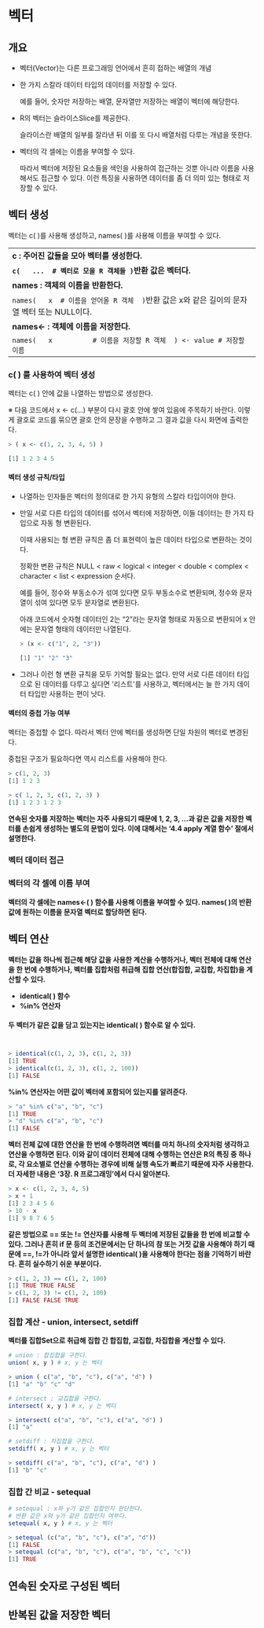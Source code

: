 # 벡터



## 개요

- 벡터(Vector)는 다른 프로그래밍 언어에서 흔히 접하는 배열의 개념

- 한 가지 스칼라 데이터 타입의 데이터를 저장할 수 있다.

  예를 들어, 숫자만 저장하는 배열, 문자열만 저장하는 배열이 벡터에 해당한다.

- R의 벡터는 슬라이스Slice를 제공한다.

  슬라이스란 배열의 일부를 잘라낸 뒤 이를 또 다시 배열처럼 다루는 개념을 뜻한다.

- 벡터의 각 셀에는 이름을 부여할 수 있다.

  따라서 벡터에 저장된 요소들을 색인을 사용하여 접근하는 것뿐 아니라 이름을 사용해서도 접근할 수 있다. 이런 특징을 사용하면 데이터를 좀 더 의미 있는 형태로 저장할 수 있다.



## 벡터 생성

벡터는 c( )를 사용해 생성하고, names( )를 사용해 이름을 부여할 수 있다.

|                                                              |
| ------------------------------------------------------------ |
| **c : 주어진 값들을 모아 벡터를 생성한다.**                  |
| **`c(   ...  # 벡터로 모을 R 객체들 )`반환 값은 벡터다.**    |
| **names : 객체의 이름을 반환한다.**                          |
| `names(   x  # 이름을 얻어올 R 객체  )`반환 값은 x와 같은 길이의 문자열 벡터 또는 NULL이다. |
| **names<- : 객체에 이름을 저장한다.**                        |
| `names(   x          # 이름을 저장할 R 객체  ) <- value # 저장할 이름` |



### c( ) 를 사용하여 벡터 생성

벡터는 c( ) 안에 값을 나열하는 방법으로 생성한다.

※ 다음 코드에서 x <- c(…) 부분이 다시 괄호 안에 쌓여 있음에 주목하기 바란다. 이렇게 괄호로 코드를 묶으면 괄호 안의 문장을 수행하고 그 결과 값을 다시 화면에 출력한다.

```R
> ( x <- c(1, 2, 3, 4, 5) )

[1] 1 2 3 4 5
```



#### 벡터 생성 규칙/타입

- 나열하는 인자들은 벡터의 정의대로 한 가지 유형의 스칼라 타입이어야 한다.

- 만일 서로 다른 타입의 데이터를 섞어서 벡터에 저장하면, 이들 데이터는 한 가지 타입으로 자동 형 변환된다.

  이때 사용되는 형 변환 규칙은 좀 더 표현력이 높은 데이터 타입으로 변환하는 것이다.

  정확한 변환 규칙은 NULL < raw < logical < integer < double < complex < character < list < expression 순서다.

  예를 들어, 정수와 부동소수가 섞여 있다면 모두 부동소수로 변환되며, 정수와 문자열이 섞여 있다면 모두 문자열로 변환된다. 

  아래 코드에서 숫자형 데이터인 2는 “2”라는 문자열 형태로 자동으로 변환되어 x 안에는 문자열 형태의 데이터만 나열된다.

  ```R
  > (x <- c("1", 2, "3"))
  
  [1] "1" "2" "3"
  ```

- 그러나 이런 형 변환 규칙을 모두 기억할 필요는 없다. 만약 서로 다른 데이터 타입으로 된 데이터를 다루고 싶다면 '리스트'를 사용하고, 벡터에서는 늘 한 가지 데이터 타입만 사용하는 편이 낫다.



#### 벡터의 중첩 가능 여부

벡터는 중첩할 수 없다. 따라서 벡터 안에 벡터를 생성하면 단일 차원의 벡터로 변경된다.

중첩된 구조가 필요하다면 역시 리스트를 사용해야 한다.

```R
> c(1, 2, 3)
[1] 1 2 3

> c( 1, 2, 3, c(1, 2, 3) )
[1] 1 2 3 1 2 3
```

**연속된 숫자를 저장하는 벡터는 자주 사용되기 때문에 1, 2, 3, …과 같은 값을 저장한 벡터를 손쉽게 생성하는 별도의 문법이 있다. 이에 대해서는 ‘4.4 apply 계열 함수’ 절에서 설명한다.**



### 벡터 데이터 접근





### **벡터의 각 셀에 이름 부여**

**벡터의 각 셀에는 names<-( ) 함수를 사용해 이름을 부여할 수 있다. names( )의 반환 값에 원하는 이름을 문자열 벡터로 할당하면 된다.**







## **벡터 연산**

  **벡터는 값을 하나씩 접근해 해당 값을 사용한 계산을 수행하거나, 벡터 전체에 대해 연산을 한 번에 수행하거나, 벡터를 집합처럼 취급해 집합 연산(합집합, 교집합, 차집합)을 계산할 수 있다.**

- **identical( ) 함수**
- **%in% 연산자**

#### 

**두 벡터가 같은 값을 담고 있는지는 identical( ) 함수로 알 수 있다.**

```R


> identical(c(1, 2, 3), c(1, 2, 3))
[1] TRUE
> identical(c(1, 2, 3), c(1, 2, 100))
[1] FALSE
```

**%in% 연산자는 어떤 값이 벡터에 포함되어 있는지를 알려준다.**

```R
> "a" %in% c("a", "b", "c")
[1] TRUE
> "d" %in% c("a", "b", "c")
[1] FALSE
```

**벡터 전체 값에 대한 연산을 한 번에 수행하려면 벡터를 마치 하나의 숫자처럼 생각하고 연산을 수행하면 된다. 이와 같이 데이터 전체에 대해 수행하는 연산은 R의 특징 중 하나로, 각 요소별로 연산을 수행하는 경우에 비해 실행 속도가 빠르기 때문에 자주 사용한다. 더 자세한 내용은 ‘3장. R 프로그래밍’에서 다시 알아본다.**

```R
> x <- c(1, 2, 3, 4, 5)
> x + 1
[1] 2 3 4 5 6
> 10 - x
[1] 9 8 7 6 5
```

**같은 방법으로 == 또는 != 연산자를 사용해 두 벡터에 저장된 값들을 한 번에 비교할 수 있다. 그러나 흔히 if 문 등의 조건문에서는 단 하나의 참 또는 거짓 값을 사용해야 하기 때문에 ==, !=가 아니라 앞서 설명한 identical( )을 사용해야 한다는 점을 기억하기 바란다. 흔히 실수하기 쉬운 부분이다.**

```R
> c(1, 2, 3) == c(1, 2, 100)
[1] TRUE TRUE FALSE
> c(1, 2, 3) != c(1, 2, 100)
[1] FALSE FALSE TRUE
```



### **집합 계산 - union, intersect, setdiff**

**벡터를 집합Set으로 취급해 집합 간 합집합, 교집합, 차집합을 계산할 수 있다.**

```R
# union : 합집합을 구한다.
union( x, y ) # x, y 는 벡터

> union ( c("a", "b", "c"), c("a", "d") )
[1] "a" "b" "c" "d"

# intersect : 교집합을 구한다.
intersect( x, y ) # x, y 는 벡터

> intersect( c("a", "b", "c"), c("a", "d") )
[1] "a"

# setdiff : 차집합을 구한다.
setdiff( x, y ) # x, y 는 벡터

> setdiff( c("a", "b", "c"), c("a", "d") )
[1] "b" "c"
```



### **집합 간 비교 - setequal**

```R
# setequal : x와 y가 같은 집합인지 판단한다.
# 반환 값은 x와 y가 같은 집합인지 여부다.
setequal( x, y ) # x, y 는 벡터

> setequal (c("a", "b", "c"), c("a", "d"))
[1] FALSE
> setequal (c("a", "b", "c"), c("a", "b", "c", "c"))
[1] TRUE
```





## **연속된 숫자로 구성된 벡터**



## **반복된 값을 저장한 벡터**

